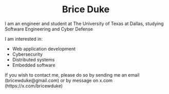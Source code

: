<h1 align="center">Brice Duke</h1>

<p>I am an engineer and student at The University of Texas at Dallas, studying Software Engineering and Cyber Defense</p>

<p>I am interested in:</p>

<ul>
  <li>Web application development</li>
  <li>Cybersecurity</li>
  <li>Distributed systems</li>
  <li>Embedded software</li>
</ul>

<p>If you wish to contact me, please do so by sending me an email (bricewduke@gmail.com) or by message on x.com (https://x.com/bricewduke)</p>
